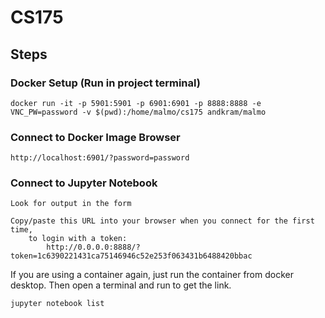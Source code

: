 # CS175

## Steps

### Docker Setup (Run in project terminal)
```
docker run -it -p 5901:5901 -p 6901:6901 -p 8888:8888 -e VNC_PW=password -v $(pwd):/home/malmo/cs175 andkram/malmo
```

### Connect to Docker Image Browser
```
http://localhost:6901/?password=password
```

### Connect to Jupyter Notebook
```
Look for output in the form

Copy/paste this URL into your browser when you connect for the first time,
    to login with a token:
        http://0.0.0.0:8888/?token=1c6390221431ca75146946c52e253f063431b6488420bbac
```

If you are using a container again, just run the container from docker desktop. Then open a terminal and run to get the link.
```
jupyter notebook list
```